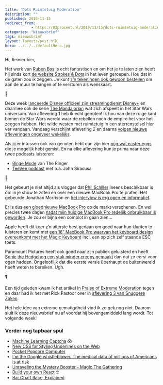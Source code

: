 ```yaml
---
title: 'Dots Ruimtetuig Moderation'
description: ""
published: 2019-11-15
redirect_from: 
            - https://82procent.nl/2019/11/15/dots-ruimtetuig-moderation/
categories: "Nieuwsbrief"
tags: nieuwsbrief	
layout: layouts/post.njk
hero: ../../../defaultHero.jpg
---
```

<!-- wp:paragraph -->

Hi, Reinier hier,

<!-- /wp:paragraph -->

<!-- wp:paragraph -->

Het werk van [Ruben Bos](https://twitter.com/rubenbos) is echt fantastisch en om het je te laten zien heeft hij sinds kort [de website Strokes & Dots](https://strokesanddots.nl) in het leven geroepen. Hou dat in de gaten zou ik zeggen. Je kunt [z’n tekeningen ook gewoon bestellen](https://studiosluijter.nl/product-categorie/brands/) om aan de muur te hangen of te versturen als wenskaart.

<!-- /wp:paragraph -->

<!-- wp:paragraph -->

🌠

<!-- /wp:paragraph -->

<!-- wp:paragraph -->

Deze week [lanceerde Disney officieel zijn streamingdienst Disney+](https://www.disneyplus.com/nl/) en daarmee ook de serie [The Mandalorian](https://disneyplusoriginals.disney.com/show/the-mandalorian) wat zich afspeelt in het Star Wars universum. Van aflevering 1 heb ik echt genoten! Ik hou van deze ruige kant binnen de Star Wars wereld waar de rebellen noch de empire het voor het zeggen hebben. Het wilde westen met ruimtetuig in een sterrenstelsel hier ver vandaan. Vandaag verschijnt aflevering 2 en daarna [volgen nieuwe afleveringen ongeveer wekelijks](https://www.reddit.com/r/Mandalorian/comments/dwccof/mandalorian_release_dates_for_each_episode_in/).

<!-- /wp:paragraph -->

<!-- wp:paragraph -->

Als jij er intussen ook van genoten hebt dan zijn hier [nog wat easter eggs](https://www.youtube.com/watch?v=gQ6zXIDPNwM) die je mogelijk hebt gemist. En na elke aflevering kun je prima naar deze twee podcasts luisteren:

<!-- /wp:paragraph -->

<!-- wp:list -->

- [Binge Mode](https://www.theringer.com/binge-mode) van The Ringer
- [TeeVee podcast](https://www.theincomparable.com/teevee/) met o.a. John Siracusa

<!-- /wp:list -->

<!-- wp:paragraph -->

🍏

<!-- /wp:paragraph -->

<!-- wp:paragraph -->

Het gebeurt je niet altijd als vlogger dat [Phil Schiller](https://en.wikipedia.org/wiki/Phil_Schiller) ineens beschikbaar is om in je show te zitten en over een nieuwe MacBook Pro te praten. Het gebeurde Jonathan Morrison en [het interview is erg open en informatief](https://www.youtube.com/watch?v=KjfxcL1S8Dc).

<!-- /wp:paragraph -->

<!-- wp:paragraph -->

Er is dus [een gloednieuwe MacBook Pro](https://www.apple.com/macbook-pro-16/) op de markt verschenen. En wel precies twee dagen [nadat mijn huidige MacBook Pro redelijk onbruikbaar is geworden](https://twitter.com/Reinier/status/1194621138736803843). Je zou er bijna een complot in gaan zien…

<!-- /wp:paragraph -->

<!-- wp:paragraph -->

Apple heeft dit keer z’n uiterste best gedaan om goed naar hun klanten te luisteren en komt met [een 16” MacBook Pro waarvan het keyboard design overeenkomt met het Magic Keyboard](https://daringfireball.net/2019/11/16-inch_macbook_pro_first_impressions) incl. een op zich zelf staande ESC toets.

<!-- /wp:paragraph -->

<!-- wp:paragraph -->

Paramount Pictures heeft ook goed naar zijn publiek geluisterd en heeft [Sonic the Hedgehog een stuk minder creepy gemaakt](https://www.theverge.com/platform/amp/2019/11/12/20960939/sonic-the-hedgehog-movie-new-trailer-cgi-character-design) dan dat ze eerst voor ogen hadden. Ongelooflijk dat die eerste versie überhaupt de buitenwereld heeft weten te bereiken. Ugh.

<!-- /wp:paragraph -->

<!-- wp:paragraph -->

🎙

<!-- /wp:paragraph -->

<!-- wp:paragraph -->

Een tijd geleden kwam ik het artikel [In Praise of Extreme Moderation](https://hbr.org/2018/06/in-praise-of-extreme-moderation) tegen en daar had ik het met Rick Pastoor over in [aflevering 3 van Snuggere Zaken](https://www.snuggerezaken.nl/3).

<!-- /wp:paragraph -->

<!-- wp:paragraph -->

Het hele idee van extreme gematigdheid vind ik zo gek nog niet. Daarom sluit ik deze nieuwsbrief nu af voordat hij bovengemiddeld lang wordt. Tot volgende week!

<!-- /wp:paragraph -->

<!-- wp:heading {"level":3} -->

### Verder nog tapbaar spul

<!-- /wp:heading -->

<!-- wp:list -->

- [Machine Learning Captcha](https://xkcd.com/2228/) 😱
- [New CSS for Styling Underlines on the Web](https://www.youtube.com/watch?v=sZS-7RX_c7g)
- [Pocket Popcorn Computer](https://pocket.popcorncomputer.com/)
- [I'm the Google whistleblower. The medical data of millions of Americans is at risk](https://www.theguardian.com/commentisfree/2019/nov/14/im-the-google-whistleblower-the-medical-data-of-millions-of-americans-is-at-risk)
- [Unraveling the Mystery Booster - Magic The Gathering](https://magic.wizards.com/en/articles/archive/feature/unraveling-mystery-booster-2019-11-14)
- [Build your own React](https://pomb.us/build-your-own-react/) 🤓
- [Bar Chart Race, Explained](https://observablehq.com/@d3/bar-chart-race-explained)

<!-- /wp:list -->

<!-- wp:block {"ref":214} /-->
